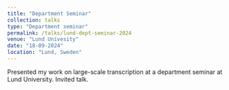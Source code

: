 ```yaml
---
title: "Department Seminar"
collection: talks
type: "Department seminar"
permalink: /talks/lund-dept-seminar-2024
venue: "Lund Univesity"
date: "18-09-2024"
location: "Lund, Sweden"
---
```


Presented my work on large-scale transcription at a department seminar at Lund University.
Invited talk.